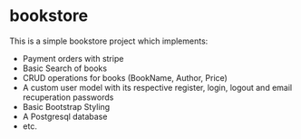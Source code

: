 # bookstore
This is a simple bookstore project which implements: 
- Payment orders with stripe
- Basic Search of books
- CRUD operations for books (BookName, Author, Price)
- A custom user model with its respective register, login, logout and email recuperation passwords
- Basic Bootstrap Styling
- A Postgresql database
- etc.
